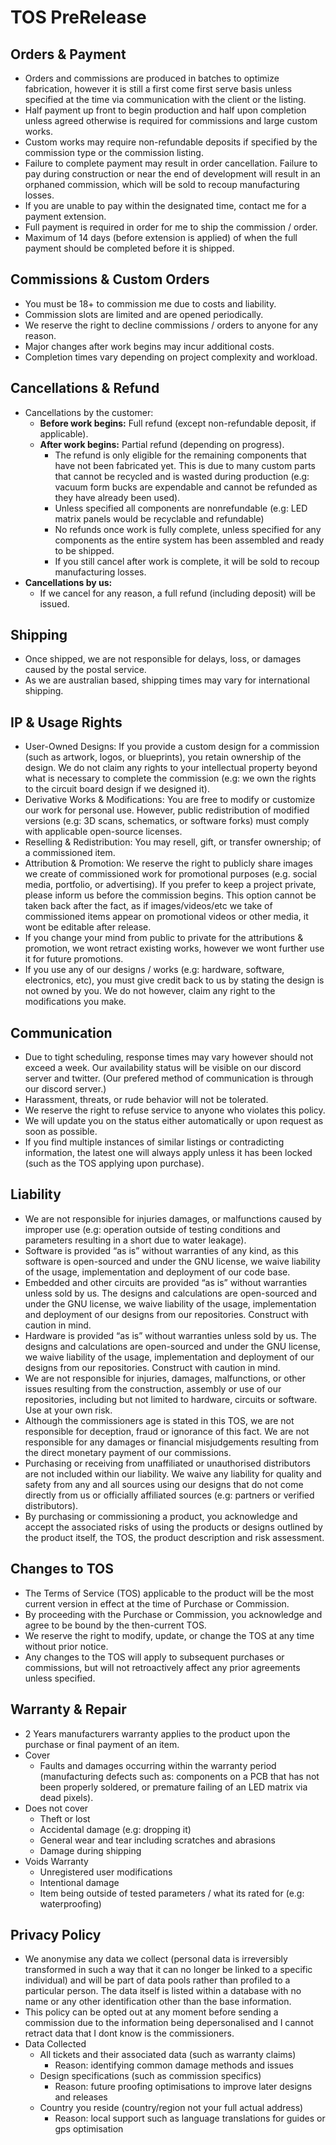# TOS PreRelease
## Orders & Payment
- Orders and commissions are produced in batches to optimize fabrication, however it is still a first come first serve basis unless specified at the time via communication with the client or the listing.
- Half payment up front to begin production and half upon completion unless agreed otherwise is required for commissions and large custom works.
- Custom works may require non-refundable deposits if specified by the commission type or the commission listing.
- Failure to complete payment may result in order cancellation. Failure to pay during construction or near the end of development will result in an orphaned commission, which will be sold to recoup manufacturing losses.
- If you are unable to pay within the designated time, contact me for a payment extension.
- Full payment is required in order for me to ship the commission / order.
- Maximum of 14 days (before extension is applied) of when the full payment should be completed before it is shipped. 
## Commissions & Custom Orders
- You must be 18+ to commission me due to costs and liability.
- Commission slots are limited and are opened periodically.
- We reserve the right to decline commissions / orders to anyone for any reason.
- Major changes after work begins may incur additional costs.
- Completion times vary depending on project complexity and workload.
## Cancellations & Refund
- Cancellations by the customer:
  - **Before work begins:** Full refund (except non-refundable deposit, if applicable).
  - **After work begins:** Partial refund (depending on progress).
    - The refund is only eligible for the remaining components that have not been fabricated yet. This is due to many custom parts that cannot be recycled and is wasted during production (e.g: vacuum form bucks are expendable and cannot be refunded as they have already been used).
    - Unless specified all components are nonrefundable (e.g: LED matrix panels would be recyclable and refundable)
    - No refunds once work is fully complete, unless specified for any components as the entire system has been assembled and ready to be shipped.
    - If you still cancel after work is complete, it will be sold to recoup manufacturing losses.
- **Cancellations by us:**
    - If we cancel for any reason, a full refund (including deposit) will be issued.
## Shipping
- Once shipped, we are not responsible for delays, loss, or damages caused by the postal service.
- As we are australian based, shipping times may vary for international shipping.
## IP & Usage Rights
- User-Owned Designs: If you provide a custom design for a commission (such as artwork, logos, or blueprints), you retain ownership of the design. We do not claim any rights to your intellectual property beyond what is necessary to complete the commission (e.g: we own the rights to the circuit board design if we designed it).
- Derivative Works & Modifications: You are free to modify or customize our work for personal use. However, public redistribution of modified versions (e.g: 3D scans, schematics, or software forks) must comply with applicable open-source licenses.
- Reselling & Redistribution: You may resell, gift, or transfer ownership; of a commissioned item.
- Attribution & Promotion: We reserve the right to publicly share images we create of commissioned work for promotional purposes (e.g. social media, portfolio, or advertising). If you prefer to keep a project private, please inform us before the commission begins. This option cannot be taken back after the fact, as if images/videos/etc we take of commissioned items appear on promotional videos or other media, it wont be editable after release.
- If you change your mind from public to private for the attributions & promotion, we wont retract existing works, however we wont further use it for future promotions.
- If you use any of our designs / works (e.g: hardware, software, electronics, etc), you must give credit back to us by stating the design is not owned by you. We do not however, claim any right to the modifications you make.
## Communication
- Due to tight scheduling, response times may vary however should not exceed a week. Our availability status will be visible on our discord server and twitter. (Our prefered method of communication is through our discord server.)
- Harassment, threats, or rude behavior will not be tolerated.
- We reserve the right to refuse service to anyone who violates this policy.
- We will update you on the status either automatically or upon request as soon as possible.
- If you find multiple instances of similar listings or contradicting information, the latest one will always apply unless it has been locked (such as the TOS applying upon purchase).
## Liability
- We are not responsible for injuries damages, or malfunctions caused by improper use (e.g: operation outside of testing conditions and parameters resulting in a short due to water leakage).
- Software is provided “as is” without warranties of any kind, as this software is open-sourced and under the GNU license, we waive liability of the usage, implementation and deployment of our code base.
- Embedded and other circuits are provided “as is” without warranties unless sold by us. The designs and calculations are open-sourced and under the GNU license, we waive liability of the usage, implementation and deployment of our designs from our repositories. Construct with caution in mind.
- Hardware is provided “as is” without warranties unless sold by us. The designs and calculations are open-sourced and under the GNU license, we waive liability of the usage, implementation and deployment of our designs from our repositories. Construct with caution in mind.
- We are not responsible for injuries, damages, malfunctions, or other issues resulting from the construction, assembly or use of our repositories, including but not limited to hardware, circuits or software. Use at your own risk.
- Although the commissioners age is stated in this TOS, we are not responsible for deception, fraud or ignorance of this fact. We are not responsible for any damages or financial misjudgements resulting from the direct monetary payment of our commissions.
- Purchasing or receiving from unaffiliated or unauthorised distributors are not included within our liability. We waive any liability for quality and safety from any and all sources using our designs that do not come directly from us or officially affiliated sources (e.g: partners or verified distributors).
- By purchasing or commissioning a product, you acknowledge and accept the associated risks of using the products or designs outlined by the product itself, the TOS, the product description and risk assessment.
## Changes to TOS
- The Terms of Service (TOS) applicable to the product will be the most current version in effect at the time of Purchase or Commission.
- By proceeding with the Purchase or Commission, you acknowledge and agree to be bound by the then-current TOS.
- We reserve the right to modify, update, or change the TOS at any time without prior notice.
- Any changes to the TOS will apply to subsequent purchases or commissions, but will not retroactively affect any prior agreements unless specified.
## Warranty & Repair
- 2 Years manufacturers warranty applies to the product upon the purchase or final payment of an item.
- Cover
    - Faults and damages occurring within the warranty period (manufacturing defects such as: components on a PCB that has not been properly soldered, or premature failing of an LED matrix via dead pixels).
- Does not cover
    - Theft or lost
    - Accidental damage (e.g: dropping it)
    - General wear and tear including scratches and abrasions
    - Damage during shipping
- Voids Warranty
    - Unregistered user modifications
    - Intentional damage
    - Item being outside of tested parameters / what its rated for (e.g: waterproofing)
## Privacy Policy
- We anonymise any data we collect (personal data is irreversibly transformed in such a way that it can no longer be linked to a specific individual) and will be part of data pools rather than profiled to a particular person. The data itself is listed within a database with no name or any other identification other than the base information.
- This policy can be opted out at any moment before sending a commission due to the information being depersonalised and I cannot retract data that I dont know is the commissioners.
- Data Collected
    - All tickets and their associated data (such as warranty claims)
        - Reason: identifying common damage methods and issues
    - Design specifications (such as commission specifics)
        - Reason: future proofing optimisations to improve later designs and releases
    - Country you reside (country/region not your full actual address)
        - Reason: local support such as language translations for guides or gps optimisation